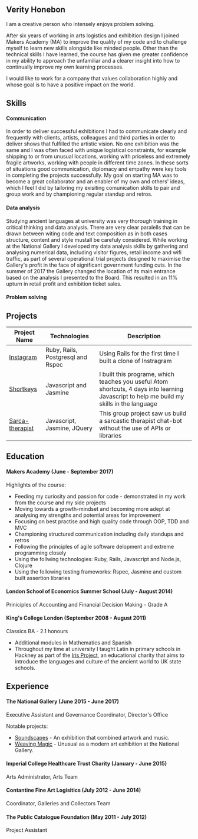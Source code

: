 ## Verity Honebon

I am a creative person who intensely enjoys problem solving.

After six years of working in arts logistics and exhibition design I joined Makers Academy (MA) to improve the quality of my code and to challenge myself to learn new skills alongside like minded people.  Other than the technical skills I have learned, the course has given me greater confidence in my ability to approach the unfamiliar and a clearer insight into how to continually improve my own learning processes.

I would like to work for a company that values collaboration highly and whose goal is to have a positive impact on the world.

## Skills

#### Communication

In order to deliver successful exhibitions I had to communicate clearly and frequently with clients, artists, colleagues and third parties in order to deliver shows that fulfilled the artistic vision.  No one exhibition was the same and I was often faced with unique logistical constraints, for example shipping to or from unusual locations, working with priceless and extremely fragile artworks, working with people in different time zones.  In these sorts of situations good communication, diplomacy and empathy were key tools in completing the projects successfully.  My goal on starting MA was to become a great collaborator and an enabler of my own and others' ideas, which I feel I did by tailoring my exisiting comunication skills to pair and group work and by championing regular standup and retros.


#### Data analysis

Studying ancient languages at university was very thorough training in critical thinking and data analysis.  There are very clear paralells that can be drawn between witing code and text composition as in both cases structure, content and style mustall be carefuly considered.  While working at the National Gallery I developed my data analysis skills by gathering and analysing numerical data, including visitor figures, retail income and wifi traffic, as part of several operational trial projects designed to maximise the Gallery's profit in the face of significant government funding cuts.  In the summer of 2017 the Gallery changed the location of its main entrance based on the analysis I presented to the Board.  This resulted in an 11% upturn in retail profit and exhibition ticket sales.  

#### Problem solving

## Projects

| Project Name  | Technologies          | Description  |
| ------------- | ----------------------|--------------|
| [Instagram](https://github.com/vhonebon1/instagram-challenge)     | Ruby, Rails, Postgresql and Rspec | Using Rails for the first time I built a clone of Instragram            |
| [Shortkeys](https://github.com/vhonebon1/shortkeys)              | Javascript and Jasmine                      |              I built this programe, which teaches you useful Atom shortcuts, 4 days into learning Javascript to help me build my skills in the language |
| [Sarca-therapist]()  | Javascript, Jasmine, JQuery          |      This group project saw us build a sarcastic therapist chat-bot without the use of APIs or libraries        |  

## Education

#### Makers Academy (June - September 2017)

Highlights of the course:

- Feeding my curiosity and passion for code - demonstrated in my work from the course and my side projects
- Moving towards a growth-mindset and becoming more adept at analysing my strengths and potential areas for improvement
- Focusing on best practise and high quality code through OOP, TDD and MVC
- Championing structured communication including daily standups and retros
- Following the principles of agile software delopment and extreme programming closely
- Using the follwing technologies: Ruby, Rails, Javascript and Node.js, Clojure
- Using the following testing frameworks: Rspec, Jasmine and custom built assertion libraries

#### London School of Economics Summer School (July - August 2014)
Priniciples of Accounting and Financial Decision Making - Grade A

#### King's College London (September 2008 - August 2011)
Classics BA - 2.1 honours

- Additional modules in Mathematics and Spanish
- Throughout my time at university I taught Latin in primary schools in Hackney as part of the [Iris Project](http://irisproject.org.uk), an educational charity that aims to introduce the languages and culture of the ancient world to UK state schools.

## Experience

#### The National Gallery (June 2015 - June 2017)    
Executive Assistant and Governance Coordinator, Director's Office

Notable projects:
* [Soundscapes](https://www.nationalgallery.org.uk/whats-on/soundscapes) - An exhibition that combined artwork and music.
* [Weaving Magic](https://www.nationalgallery.org.uk/whats-on/exhibitions/chris-ofili-weaving-magic) - Unusual as a modern art exhibition at the National Gallery. 

#### Imperial College Healthcare Trust Charity (January - June 2015)   
Arts Administrator, Arts Team

#### Contantine Fine Art Logisitics (July 2012 - June 2014)
Coordinator, Galleries and Collectors Team

#### The Public Catalogue Foundation (May 2011 - July 2012)
Project Assistant



